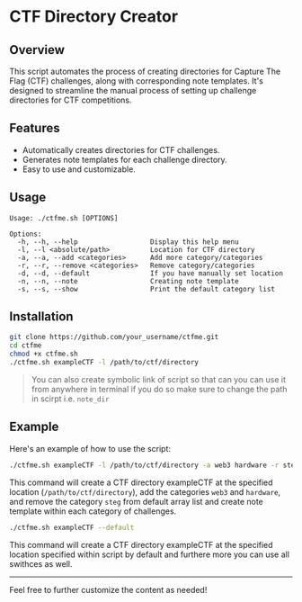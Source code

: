 # CTF Directory Creator

## Overview

This script automates the process of creating directories for Capture The Flag (CTF) challenges, along with corresponding note templates. It's designed to streamline the manual process of setting up challenge directories for CTF competitions.

## Features

- Automatically creates directories for CTF challenges.
- Generates note templates for each challenge directory.
- Easy to use and customizable.

## Usage

```
Usage: ./ctfme.sh [OPTIONS]

Options:
  -h, --h, --help                  Display this help menu
  -l, --l <absolute/path>          Location for CTF directory
  -a, --a, --add <categories>      Add more category/categories
  -r, --r, --remove <categories>   Remove category/categories
  -d, --d, --default               If you have manually set location
  -n, --n, --note                  Creating note template
  -s, --s, --show                  Print the default category list 
```

## Installation

```bash
git clone https://github.com/your_username/ctfme.git
cd ctfme
chmod +x ctfme.sh
./ctfme.sh exampleCTF -l /path/to/ctf/directory
```
> You can also create symbolic link of script so that can you can use it from anywhere in terminal if you do so make sure to change the path in scirpt i.e. `note_dir`

## Example

Here's an example of how to use the script:

```bash
./ctfme.sh exampleCTF -l /path/to/ctf/directory -a web3 hardware -r steg -n
```

This command will create a CTF directory exampleCTF at the specified location (`/path/to/ctf/directory`), add the categories `web3` and `hardware`, and remove the category `steg` from default array list and create note template within each category of challenges.

```bash
./ctfme.sh exampleCTF --default
```

This command will create a CTF directory exampleCTF at the specified location specified within script by default and furthere more you can use all swithces as well.

---

Feel free to further customize the content as needed!
